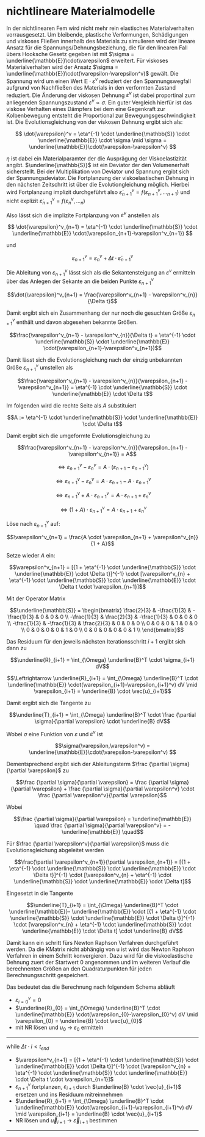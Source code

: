 # nichtlineare Materialmodelle

In der nichtlinearen Fem wird nicht mehr rein elastisches Materialverhalten vorrausgesetzt. Um bleibende, plastische Verformungen, Schädigungen und viskoses Fließen innerhalb des Materials zu simulieren wird der lineare Ansatz für die Spannungs/Dehnungsbeziehung, die für den linearen Fall übers Hooksche Gesetz gegeben ist mit $\sigma = \underline{\mathbb{E}}\cdot\varepsilon$ erweitert.
Für viskoses Materialverhalten wird der Ansatz $\sigma = \underline{\mathbb{E}}\cdot(\varepsilon-\varepsilon^v)$ gewält. Die Spannung wird um einen Wert ${\mathbb{E}}\cdot\varepsilon^v$ reduziert der den Spannungswegfall aufgrund von Nachfließen des Materials in den verformten Zustand reduziert. Die Änderung der viskosen Dehnung $\dot{\varepsilon}^v$ ist dabei proportinal zum anliegenden Spannungszustand $\dot{\varepsilon}^v \propto \sigma$. Ein guter Vergleich hierfür ist das viskose Verhalten eines Dämpfers bei dem eine Gegenkraft zur Kolbenbewegung entsteht die Proportional zur Bewegungsgeschwindigkeit ist. Die Evolutionsgleichung von der viskosen Dehnung ergibt sich als:

$$
\dot{\varepsilon}^v = \eta^{-1} \cdot \underline{\mathbb{S}} \cdot \underline{\mathbb{E}} \cdot \sigma \mid \sigma = \underline{\mathbb{E}}\cdot(\varepsilon-\varepsilon^v)
$$

$\eta$ ist dabei ein Materialparamter der die Ausprägung der Viskoelastizität angibt. $\underline{\mathbb{S}}$ ist ein Deviator der den Volumenerhalt sicherstellt. Bei der Multiplikation von Deviator und Spannung ergibt sich der Spannungsdeviator. Die Fortplanzung der viskoelastischen Dehnung in den nächsten Zeitschritt ist über die Evolutiongleichung möglich. Hierbei wird Fortplanzung implizit durchgeführt also $\dot{\varepsilon}^v_{n+1} = f(\varepsilon^v_{n+1}, ..._{n+1})$ und nicht explizit $\dot{\varepsilon}^v_{n+1} = f(\varepsilon^v_{n}, ..._{n})$

Also lässt sich die implizite Fortplanzung von $\dot{\varepsilon}^v$ anstellen als

$$
\dot{\varepsilon}^v_{n+1} = \eta^{-1} \cdot \underline{\mathbb{S}} \cdot \underline{\mathbb{E}} \cdot(\varepsilon_{n+1}-\varepsilon^v_{n+1})
$$

und

```math
\varepsilon^v_{n+1} = \varepsilon^v_{n}+\Delta t \cdot \dot{\varepsilon}^v_{n+1}
```

Die Ableitung von ${\varepsilon}^v_{n+1}$ lässt sich als die Sekantensteigung an $\varepsilon^v$ ermitteln über das Anlegen der Sekante an die beiden Punkte ${\varepsilon}^v_{n+1}$

```math
\dot{\varepsilon}^v_{n+1} = \frac{\varepsilon^v_{n+1} - \varepsilon^v_{n}}{\Delta t}
```

Damit ergibt sich ein Zusammenhang der nur noch die gesuchten Größe $\varepsilon^v_{n+1}$ enthält und davon abgesehen bekannte Größen.

```math
\frac{\varepsilon^v_{n+1} - \varepsilon^v_{n}}{\Delta t} = \eta^{-1} \cdot \underline{\mathbb{S}} \cdot \underline{\mathbb{E}} \cdot(\varepsilon_{n+1}-\varepsilon^v_{n+1})
```

Damit lässt sich die Evolutionsgleichung nach der einzig unbekannten Größe $\varepsilon^v_{n+1}$ umstellen als

```math
\frac{\varepsilon^v_{n+1} - \varepsilon^v_{n}}{\varepsilon_{n+1} - \varepsilon^v_{n+1}} = \eta^{-1} \cdot \underline{\mathbb{S}} \cdot \underline{\mathbb{E}} \cdot \Delta t
```

Im folgenden wird die rechte Seite als $A$ substituiert

```math
A := \eta^{-1} \cdot \underline{\mathbb{S}} \cdot \underline{\mathbb{E}} \cdot \Delta t
```

Damit ergibt sich die umgeformte Evolutionsgleichung zu

```math
\frac{\varepsilon^v_{n+1} - \varepsilon^v_{n}}{\varepsilon_{n+1} - \varepsilon^v_{n+1}} = A
```
```math
\Leftrightarrow \varepsilon^v_{n+1} - \varepsilon^v_{n} = A \cdot (\varepsilon_{n+1} - \varepsilon^v_{n+1})
```
```math
\Leftrightarrow \varepsilon^v_{n+1} - \varepsilon^v_{n} = A \cdot \varepsilon_{n+1} - A \cdot \varepsilon^v_{n+1}
```
```math
\Leftrightarrow \varepsilon^v_{n+1} + A \cdot \varepsilon^v_{n+1} = A \cdot \varepsilon_{n+1} + \varepsilon^v_{n}
```
```math
\Leftrightarrow (1 + A) \cdot \varepsilon^v_{n+1} = A \cdot \varepsilon_{n+1} + \varepsilon^v_{n}
```

Löse nach $\varepsilon^v_{n+1}$ auf:

```math
\varepsilon^v_{n+1} = \frac{A \cdot \varepsilon_{n+1} + \varepsilon^v_{n}}{1 + A}
```

Setze wieder $A$ ein:

```math
\varepsilon^v_{n+1} = [{1 + \eta^{-1} \cdot \underline{\mathbb{S}} \cdot \underline{\mathbb{E}} \cdot \Delta t}]^{-1} \cdot [\varepsilon^v_{n} + \eta^{-1} \cdot \underline{\mathbb{S}} \cdot \underline{\mathbb{E}} \cdot \Delta t \cdot \varepsilon_{n+1}]
```

Mit der Operator Matrix

```math
\underline{\mathbb{S}} = 
\begin{bmatrix}
\frac{2}{3} & -\frac{1}{3} & -\frac{1}{3} & 0 & 0 & 0 \\
-\frac{1}{3} & \frac{2}{3} & -\frac{1}{3} & 0 & 0 & 0 \\
-\frac{1}{3} & -\frac{1}{3} & \frac{2}{3} & 0 & 0 & 0 \\
0 & 0 & 0 & 1 & 0 & 0 \\
0 & 0 & 0 & 0 & 1 & 0 \\
0 & 0 & 0 & 0 & 0 & 1 \\
\end{bmatrix}
```

Das Residuum für den jeweils nächsten Iterationsschritt $i+1$ ergibt sich dann zu

```math
\underline{R}_{i+1} = \int_{\Omega} \underline{B}^T \cdot \sigma_{i+1} dV
```
```math
\Leftrightarrow \underline{R}_{i+1} = \int_{\Omega} \underline{B}^T \cdot \underline{\mathbb{E}} \cdot(\varepsilon_{i+1}-\varepsilon_{i+1}^v) dV \mid \varepsilon_{i+1} = \underline{B} \cdot \vec{u}_{i+1}
```

Damit ergibt sich die Tangente zu

```math
\underline{T}_{i+1} = \int_{\Omega} \underline{B}^T \cdot \frac {\partial \sigma}{\partial \varepsilon} \cdot \underline{B} dV
```

Wobei $\sigma$ eine Funktion von $\varepsilon$ und $\varepsilon^v$ ist

```math
\sigma(\varepsilon,\varepsilon^v) = \underline{\mathbb{E}}\cdot(\varepsilon-\varepsilon^v) 
```

Dementsprechend ergibt sich der Ableitungsterm $\frac {\partial \sigma}{\partial \varepsilon}$ zu

```math
\frac {\partial \sigma}{\partial \varepsilon} = \frac {\partial \sigma}{\partial \varepsilon} + \frac {\partial \sigma}{\partial \varepsilon^v} \cdot \frac {\partial \varepsilon^v}{\partial \varepsilon}
```

Wobei 
```math
\frac {\partial \sigma}{\partial \varepsilon} = \underline{\mathbb{E}} \quad \frac {\partial \sigma}{\partial \varepsilon^v} = -\underline{\mathbb{E}} \quad
```

Für $\frac {\partial \varepsilon^v}{\partial \varepsilon}$ muss die Evolutionsgleichung abgeleitet werden

```math
\frac{\partial \varepsilon^v_{n+1}}{\partial \varepsilon_{n+1}} = [{1 + \eta^{-1} \cdot \underline{\mathbb{S}} \cdot \underline{\mathbb{E}} \cdot \Delta t}]^{-1} \cdot [\varepsilon^v_{n} + \eta^{-1} \cdot \underline{\mathbb{S}} \cdot \underline{\mathbb{E}} \cdot \Delta t]
```

Eingesetzt in die Tangente

```math
\underline{T}_{i+1} = \int_{\Omega} \underline{B}^T \cdot 
\underline{\mathbb{E}}-
\underline{\mathbb{E}} \cdot 
[{1 + \eta^{-1} \cdot \underline{\mathbb{S}} \cdot \underline{\mathbb{E}} \cdot \Delta t}]^{-1} \cdot [\varepsilon^v_{n} + \eta^{-1} \cdot \underline{\mathbb{S}} \cdot \underline{\mathbb{E}} \cdot \Delta t]
\cdot \underline{B} dV
```

Damit kann ein schritt fürs Newton Raphson Verfahren durchgeführt werden.
Da die KMatrix nicht abhängig von u ist wird das Newton Raphson Verfahren in einem Schritt konvergieren.
Dazu wird für die viskoelastische Dehnung zuert der Startwert 0 angenommen und im weiteren Verlauf die berechnenten Größen an den Quadraturpunkten für jeden Berechnungsschritt gespeichert.

Das bedeutet das die Berechnung nach folgendem Schema abläuft
- $\varepsilon_{i=0}^v = 0$
- $\underline{R}_{0} = \int_{\Omega} \underline{B}^T \cdot \underline{\mathbb{E}} \cdot(\varepsilon_{0}-\varepsilon_{0}^v) dV \mid \varepsilon_{0} = \underline{B} \cdot \vec{u}_{0}$
- mit NR lösen und $u_0$ -> $\varepsilon_0$ ermitteln
---
while $\Delta t \cdot i < t_{end}$
- $\varepsilon^v_{n+1} = [{1 + \eta^{-1} \cdot \underline{\mathbb{S}} \cdot \underline{\mathbb{E}} \cdot \Delta t}]^{-1} \cdot [\varepsilon^v_{n} + \eta^{-1} \cdot \underline{\mathbb{S}} \cdot \underline{\mathbb{E}} \cdot \Delta t \cdot \varepsilon_{n+1}]$
- $\varepsilon^v_{n+1}$ fortplanzen, $\varepsilon_{i+1}$ durch $\underline{B} \cdot \vec{u}_{i+1}$ ersetzen und ins Residuum mitreinnehmen
- $\underline{R}_{i+1} = \int_{\Omega} \underline{B}^T \cdot \underline{\mathbb{E}} \cdot(\varepsilon_{i+1}-\varepsilon_{i+1}^v) dV \mid \varepsilon_{i+1} = \underline{B} \cdot \vec{u}_{i+1}$
- NR lösen und $\vec{u}_{i+1}$ -> $\vec{\varepsilon}_{i+1}$ bestimmen
---